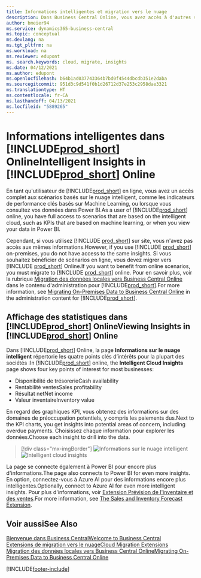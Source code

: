 ```yaml
---
title: Informations intelligentes et migration vers le nuage
description: Dans Business Central Online, vous avez accès à d'autres services en ligne et vous pouvez obtenir des informations intelligentes basées sur Azure AI, par exemple. Poursuivez votre lecture si vous envisagez une migration du local vers le nuage.
author: bmeier94
ms.service: dynamics365-business-central
ms.topic: conceptual
ms.devlang: na
ms.tgt_pltfrm: na
ms.workload: na
ms.reviewer: edupont
ms. search.keywords: cloud, migrate, insights
ms.date: 04/12/2021
ms.author: edupont
ms.openlocfilehash: b64b1ad037743364b7bd0f4544dbcdb351e2daba
ms.sourcegitcommit: 951d3c9d541f0b1d26712d37e253c2958dae3321
ms.translationtype: HT
ms.contentlocale: fr-CA
ms.lasthandoff: 04/13/2021
ms.locfileid: "5889265"
---
```

# <a name="intelligent-insights-in-prod_short-online"></a><span data-ttu-id="b2e8a-104">Informations intelligentes dans [!INCLUDE[prod_short](includes/prod_short.md)] Online</span><span class="sxs-lookup"><span data-stu-id="b2e8a-104">Intelligent Insights in [!INCLUDE[prod_short](includes/prod_short.md)] Online</span></span>

<span data-ttu-id="b2e8a-105">En tant qu'utilisateur de [!INCLUDE[prod_short](includes/prod_short.md)] en ligne, vous avez un accès complet aux scénarios basés sur le nuage intelligent, comme les indicateurs de performance clés basés sur Machine Learning, ou lorsque vous consultez vos données dans Power BI.</span><span class="sxs-lookup"><span data-stu-id="b2e8a-105">As a user of [!INCLUDE[prod_short](includes/prod_short.md)] online, you have full access to scenarios that are based on the intelligent cloud, such as KPIs that are based on machine learning, or when you view your data in Power BI.</span></span>  

<span data-ttu-id="b2e8a-106">Cependant, si vous utilisez [!INCLUDE [prod_short](includes/prod_short.md)] sur site, vous n'avez pas accès aux mêmes informations.</span><span class="sxs-lookup"><span data-stu-id="b2e8a-106">However, if you use [!INCLUDE [prod_short](includes/prod_short.md)] on-premises, you do not have access to the same insights.</span></span> <span data-ttu-id="b2e8a-107">Si vous souhaitez bénéficier de scénarios en ligne, vous devez migrer vers [!INCLUDE [prod_short](includes/prod_short.md)] Online.</span><span class="sxs-lookup"><span data-stu-id="b2e8a-107">If you want to benefit from online scenarios, you must migrate to [!INCLUDE [prod_short](includes/prod_short.md)] online.</span></span> <span data-ttu-id="b2e8a-108">Pour en savoir plus, voir la rubrique [Migration des données locales vers Business Central Online](/dynamics365/business-central/dev-itpro/administration/migrate-data) dans le contenu d'administration pour [!INCLUDE[prod_short](includes/prod_short.md)].</span><span class="sxs-lookup"><span data-stu-id="b2e8a-108">For more information, see [Migrating On-Premises Data to Business Central Online](/dynamics365/business-central/dev-itpro/administration/migrate-data) in the administration content for [!INCLUDE[prod_short](includes/prod_short.md)].</span></span>  

## <a name="viewing-insights-in-prod_short-online"></a><span data-ttu-id="b2e8a-109">Affichage des statistiques dans [!INCLUDE[prod_short](includes/prod_short.md)] Online</span><span class="sxs-lookup"><span data-stu-id="b2e8a-109">Viewing Insights in [!INCLUDE[prod_short](includes/prod_short.md)] Online</span></span>

<span data-ttu-id="b2e8a-110">Dans [!INCLUDE[prod_short](includes/prod_short.md)] Online, la page **Informations sur le nuage intelligent** répertorie les quatre points clés d’intérêts pour la plupart des sociétés :</span><span class="sxs-lookup"><span data-stu-id="b2e8a-110">In [!INCLUDE[prod_short](includes/prod_short.md)] online, the **Intelligent Cloud Insights** page shows four key points of interest for most businesses:</span></span>

- <span data-ttu-id="b2e8a-111">Disponibilité de trésorerie</span><span class="sxs-lookup"><span data-stu-id="b2e8a-111">Cash availability</span></span>
- <span data-ttu-id="b2e8a-112">Rentabilité ventes</span><span class="sxs-lookup"><span data-stu-id="b2e8a-112">Sales profitability</span></span>
- <span data-ttu-id="b2e8a-113">Résultat net</span><span class="sxs-lookup"><span data-stu-id="b2e8a-113">Net income</span></span>
- <span data-ttu-id="b2e8a-114">Valeur inventaire</span><span class="sxs-lookup"><span data-stu-id="b2e8a-114">Inventory value</span></span>

<span data-ttu-id="b2e8a-115">En regard des graphiques KPI, vous obtenez des informations sur des domaines de préoccupation potentiels, y compris les paiements dus.</span><span class="sxs-lookup"><span data-stu-id="b2e8a-115">Next to the KPI charts, you get insights into potential areas of concern, including overdue payments.</span></span> <span data-ttu-id="b2e8a-116">Choisissez chaque information pour explorer les données.</span><span class="sxs-lookup"><span data-stu-id="b2e8a-116">Choose each insight to drill into the data.</span></span>  

> [!div class="mx-imgBorder"]
> <span data-ttu-id="b2e8a-117">![Informations sur le nuage intelligent](media/across-intelligent-cloud/intelligentcloudApril19.png "Affiche la page Informations sur le nuage intelligent dans Business Central Online")</span><span class="sxs-lookup"><span data-stu-id="b2e8a-117">![Intelligent cloud insights](media/across-intelligent-cloud/intelligentcloudApril19.png "Shows the Intelligent Cloud Insights page in Business Central online")</span></span>

<span data-ttu-id="b2e8a-118">La page se connecte également à Power BI pour encore plus d'informations.</span><span class="sxs-lookup"><span data-stu-id="b2e8a-118">The page also connects to Power BI for even more insights.</span></span> <span data-ttu-id="b2e8a-119">En option, connectez-vous à Azure AI pour des informations encore plus intelligentes.</span><span class="sxs-lookup"><span data-stu-id="b2e8a-119">Optionally, connect to Azure AI for even more intelligent insights.</span></span> <span data-ttu-id="b2e8a-120">Pour plus d'informations, voir [Extension Prévision de l'inventaire et des ventes](ui-extensions-sales-forecast.md).</span><span class="sxs-lookup"><span data-stu-id="b2e8a-120">For more information, see [The Sales and Inventory Forecast Extension](ui-extensions-sales-forecast.md).</span></span>  

## <a name="see-also"></a><span data-ttu-id="b2e8a-121">Voir aussi</span><span class="sxs-lookup"><span data-stu-id="b2e8a-121">See Also</span></span>

[<span data-ttu-id="b2e8a-122">Bienvenue dans Business Central</span><span class="sxs-lookup"><span data-stu-id="b2e8a-122">Welcome to Business Central</span></span>](index.md)  
[<span data-ttu-id="b2e8a-123">Extensions de migration vers le nuage</span><span class="sxs-lookup"><span data-stu-id="b2e8a-123">Cloud Migration Extensions</span></span>](ui-extensions-data-replication.md)  
[<span data-ttu-id="b2e8a-124">Migration des données locales vers Business Central Online</span><span class="sxs-lookup"><span data-stu-id="b2e8a-124">Migrating On-Premises Data to Business Central Online</span></span>](/dynamics365/business-central/dev-itpro/administration/migrate-data)  

[!INCLUDE[footer-include](includes/footer-banner.md)]